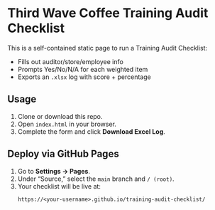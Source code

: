 # Third Wave Coffee Training Audit Checklist

This is a self-contained static page to run a Training Audit Checklist:
- Fills out auditor/store/employee info
- Prompts Yes/No/N/A for each weighted item
- Exports an `.xlsx` log with score + percentage

## Usage

1. Clone or download this repo.
2. Open `index.html` in your browser.
3. Complete the form and click **Download Excel Log**.

## Deploy via GitHub Pages

1. Go to **Settings → Pages**.
2. Under “Source,” select the `main` branch and `/ (root)`.
3. Your checklist will be live at:
   ```
   https://<your-username>.github.io/training-audit-checklist/
   ```
